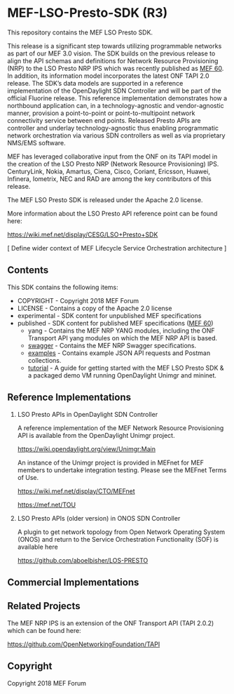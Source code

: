 # MEF-LSO-Presto-SDK (R3)

This repository contains the MEF LSO Presto SDK. 

This release is a significant step towards utilizing programmable
networks as part of our MEF 3.0 vision. The SDK builds on the previous
release to align the API schemas and definitions for Network Resource
Provisioning (NRP) to the LSO Presto NRP IPS which was recently
published as [MEF 60](https://www.mef.net/Assets/Technical_Specifications/PDF/MEF_60.pdf).
In addition, its information model incorporates the latest ONF TAPI 2.0
release. The SDK’s data models are supported in a reference
implementation of the OpenDaylight SDN Controller and will be part of
the official Fluorine release. This reference implementation
demonstrates how a northbound application can, in a technology-agnostic
and vendor-agnostic manner, provision a point-to-point or
point-to-multipoint network connectivity service between end points.
Released Presto APIs are controller and underlay technology-agnostic
thus enabling programmatic network orchestration via various SDN
controllers as well as via proprietary NMS/EMS software.

MEF has leveraged collaborative input from the ONF on its TAPI model in
the creation of the LSO Presto NRP (Network Resource Provisioning) IPS.
CenturyLink, Nokia, Amartus, Ciena, Cisco, Coriant, Ericsson, Huawei,
Infinera, Iometrix, NEC and RAD are among the key contributors of this
release.

The MEF LSO Presto SDK is released under the Apache 2.0 license.

More information about the LSO Presto API reference point can be found here:

https://wiki.mef.net/display/CESG/LSO+Presto+SDK

[ Define wider context of MEF Lifecycle Service Orchestration architecture ]

## Contents

This SDK contains the following items:

* COPYRIGHT - Copyright 2018 MEF Forum
* LICENSE - Contains a copy of the Apache 2.0 license
* experimental - SDK content for unpublished MEF specifications
* published - SDK content for published MEF specifications ([MEF 60](https://www.mef.net/Assets/Technical_Specifications/PDF/MEF_60.pdf))
  * yang - Contains the MEF NRP YANG modules, including the ONF Transport API yang modules on
    which the MEF NRP API is based.
  * [swagger](published/swagger/README.md) - Contains the MEF NRP Swagger specifications.
  * [examples](published/examples/README.md) - Contains example JSON API requests and Postman collections.
  * [tutorial](published/tutorial/README.md) - A guide for getting started with the MEF LSO Presto SDK & a packaged demo VM running OpenDaylight Unimgr and mininet.

## Reference Implementations

1) LSO Presto APIs in OpenDaylight SDN Controller

   A reference implementation of the MEF Network Resource Provisioning API is available from the OpenDaylight Unimgr project.

   https://wiki.opendaylight.org/view/Unimgr:Main

   An instance of the Unimgr project is provided in MEFnet for MEF members to undertake integration testing. Please see the MEFnet Terms of Use.

   https://wiki.mef.net/display/CTO/MEFnet

   https://mef.net/TOU

2) LSO Presto APIs (older version) in ONOS SDN Controller

   A plugin to get network topology from Open Network Operating System (ONOS) and return to the Service Orchestration Functionality (SOF) is available here

   https://github.com/aboelbisher/LOS-PRESTO


## Commercial Implementations


## Related Projects

The MEF NRP IPS is an extension of the ONF Transport API (TAPI 2.0.2) which can be found here:

https://github.com/OpenNetworkingFoundation/TAPI

## Copyright

Copyright 2018 MEF Forum
